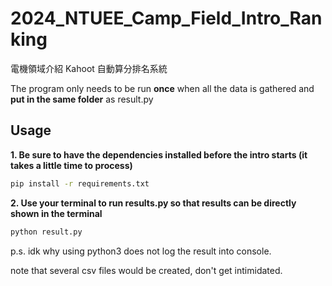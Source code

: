 # 2024_NTUEE_Camp_Field_Intro_Ranking
電機領域介紹 Kahoot 自動算分排名系統

The program only needs to be run **once** when all the data is gathered and **put in the same folder** as result.py

## Usage
**1. Be sure to have the dependencies installed before the intro starts (it takes a little time to process)**
```bash
pip install -r requirements.txt
```

**2. Use your terminal to run results.py so that results can be directly shown in the terminal**
```bash
python result.py
```
p.s. idk why using python3 does not log the result into console.


note that several csv files would be created, don't get intimidated.


